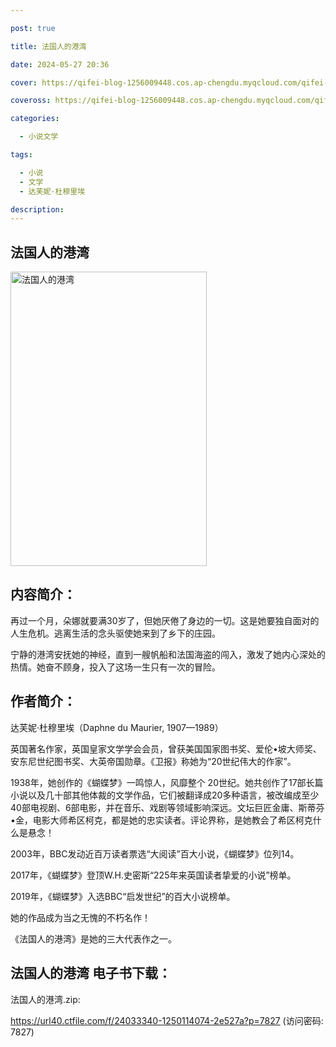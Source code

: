 ```yaml
---

post: true

title: 法国人的港湾

date: 2024-05-27 20:36

cover: https://qifei-blog-1256009448.cos.ap-chengdu.myqcloud.com/qifei-blog/6613b6b568eb935713084ad1.jpg

coveross: https://qifei-blog-1256009448.cos.ap-chengdu.myqcloud.com/qifei-blog/6613b6b568eb935713084ad1.jpg

categories:

  - 小说文学

tags:

  - 小说
  - 文学
  - 达芙妮·杜穆里埃

description:
---
```


##  法国人的港湾

<img alt="法国人的港湾 " class="aligncenter loading" data-was-processed="true" decoding="async" fetchpriority="high" height="471" src="https://qifei-blog-1256009448.cos.ap-chengdu.myqcloud.com/qifei-blog/6613b6b568eb935713084ad1.jpg " style="cursor: zoom-in;" width="314"/>

## 内容简介：

再过一个月，朵娜就要满30岁了，但她厌倦了身边的一切。这是她要独自面对的人生危机。逃离生活的念头驱使她来到了乡下的庄园。

宁静的港湾安抚她的神经，直到一艘帆船和法国海盗的闯入，激发了她内心深处的热情。她奋不顾身，投入了这场一生只有一次的冒险。

## 作者简介：

达芙妮·杜穆里埃（Daphne du Maurier, 1907—1989）

英国著名作家，英国皇家文学学会会员，曾获美国国家图书奖、爱伦•坡大师奖、安东尼世纪图书奖、大英帝国勋章。《卫报》称她为“20世纪伟大的作家”。

1938年，她创作的《蝴蝶梦》一鸣惊人，风靡整个 20世纪。她共创作了17部长篇小说以及几十部其他体裁的文学作品，它们被翻译成20多种语言，被改编成至少40部电视剧、6部电影，并在音乐、戏剧等领域影响深远。文坛巨匠金庸、斯蒂芬•金，电影大师希区柯克，都是她的忠实读者。评论界称，是她教会了希区柯克什么是悬念！

2003年，BBC发动近百万读者票选“大阅读”百大小说，《蝴蝶梦》位列14。

2017年，《蝴蝶梦》登顶W.H.史密斯“225年来英国读者挚爱的小说”榜单。

2019年，《蝴蝶梦》入选BBC“启发世纪”的百大小说榜单。

她的作品成为当之无愧的不朽名作！

《法国人的港湾》是她的三大代表作之一。

## 法国人的港湾 电子书下载：
法国人的港湾.zip: 

https://url40.ctfile.com/f/24033340-1250114074-2e527a?p=7827 (访问密码: 7827)
